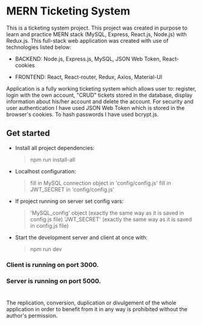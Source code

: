 # MERN Ticketing System

This is a ticketing system project. This project was created in purpose to learn and practice MERN stack (MySQL, Express, React.js, Node.js) with Redux.js. This full-stack web application was created with use of technologies listed below:

- BACKEND:
  Node.js, Express.js, MySQL, JSON Web Token, React-cookies

- FRONTEND:
  React, React-router, Redux, Axios, Material-UI

Application is a fully working ticketing system which allows user to: register, login with the own account, "CRUD" tickets stored in the database, display information about his/her account and delete the account. For security and user authentication I have used JSON Web Token which is stored in the browser's cookies. To hash passwords I have used bcrypt.js.

## Get started

- Install all project dependencies:

  > npm run install-all

- Localhost configuration:

  > fill in MySQL connection object in 'config/config.js'
  > fill in JWT_SECRET in 'config/config.js'

- If project running on server set config vars:

  > 'MySQL_config' object (exactly the same way as it is saved in config.js file)
  > 'JWT_SECRET' (exactly the same way as it is saved in config.js file)

- Start the development server and client at once with:
  > npm run dev

### Client is running on port 3000.

### Server is running on port 5000.

#

The replication, conversion, duplication or divulgement of the whole application in order to benefit from it in any way is prohibited without the author's permission.
